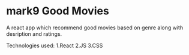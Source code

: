 # mark9 Good Movies
 A react app which recommend good movies based on genre along with desription and ratings.

Technologies used: 
1.React
2.JS
3.CSS